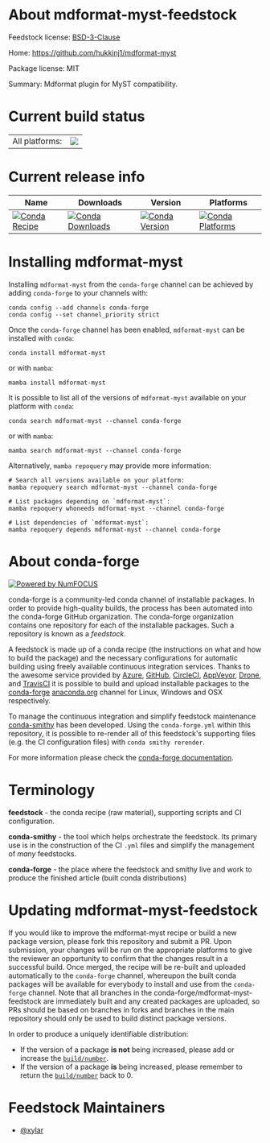 About mdformat-myst-feedstock
=============================

Feedstock license: [BSD-3-Clause](https://github.com/conda-forge/mdformat-myst-feedstock/blob/main/LICENSE.txt)

Home: https://github.com/hukkinj1/mdformat-myst

Package license: MIT

Summary: Mdformat plugin for MyST compatibility.

Current build status
====================


<table><tr><td>All platforms:</td>
    <td>
      <a href="https://dev.azure.com/conda-forge/feedstock-builds/_build/latest?definitionId=18668&branchName=main">
        <img src="https://dev.azure.com/conda-forge/feedstock-builds/_apis/build/status/mdformat-myst-feedstock?branchName=main">
      </a>
    </td>
  </tr>
</table>

Current release info
====================

| Name | Downloads | Version | Platforms |
| --- | --- | --- | --- |
| [![Conda Recipe](https://img.shields.io/badge/recipe-mdformat--myst-green.svg)](https://anaconda.org/conda-forge/mdformat-myst) | [![Conda Downloads](https://img.shields.io/conda/dn/conda-forge/mdformat-myst.svg)](https://anaconda.org/conda-forge/mdformat-myst) | [![Conda Version](https://img.shields.io/conda/vn/conda-forge/mdformat-myst.svg)](https://anaconda.org/conda-forge/mdformat-myst) | [![Conda Platforms](https://img.shields.io/conda/pn/conda-forge/mdformat-myst.svg)](https://anaconda.org/conda-forge/mdformat-myst) |

Installing mdformat-myst
========================

Installing `mdformat-myst` from the `conda-forge` channel can be achieved by adding `conda-forge` to your channels with:

```
conda config --add channels conda-forge
conda config --set channel_priority strict
```

Once the `conda-forge` channel has been enabled, `mdformat-myst` can be installed with `conda`:

```
conda install mdformat-myst
```

or with `mamba`:

```
mamba install mdformat-myst
```

It is possible to list all of the versions of `mdformat-myst` available on your platform with `conda`:

```
conda search mdformat-myst --channel conda-forge
```

or with `mamba`:

```
mamba search mdformat-myst --channel conda-forge
```

Alternatively, `mamba repoquery` may provide more information:

```
# Search all versions available on your platform:
mamba repoquery search mdformat-myst --channel conda-forge

# List packages depending on `mdformat-myst`:
mamba repoquery whoneeds mdformat-myst --channel conda-forge

# List dependencies of `mdformat-myst`:
mamba repoquery depends mdformat-myst --channel conda-forge
```


About conda-forge
=================

[![Powered by
NumFOCUS](https://img.shields.io/badge/powered%20by-NumFOCUS-orange.svg?style=flat&colorA=E1523D&colorB=007D8A)](https://numfocus.org)

conda-forge is a community-led conda channel of installable packages.
In order to provide high-quality builds, the process has been automated into the
conda-forge GitHub organization. The conda-forge organization contains one repository
for each of the installable packages. Such a repository is known as a *feedstock*.

A feedstock is made up of a conda recipe (the instructions on what and how to build
the package) and the necessary configurations for automatic building using freely
available continuous integration services. Thanks to the awesome service provided by
[Azure](https://azure.microsoft.com/en-us/services/devops/), [GitHub](https://github.com/),
[CircleCI](https://circleci.com/), [AppVeyor](https://www.appveyor.com/),
[Drone](https://cloud.drone.io/welcome), and [TravisCI](https://travis-ci.com/)
it is possible to build and upload installable packages to the
[conda-forge](https://anaconda.org/conda-forge) [anaconda.org](https://anaconda.org/)
channel for Linux, Windows and OSX respectively.

To manage the continuous integration and simplify feedstock maintenance
[conda-smithy](https://github.com/conda-forge/conda-smithy) has been developed.
Using the ``conda-forge.yml`` within this repository, it is possible to re-render all of
this feedstock's supporting files (e.g. the CI configuration files) with ``conda smithy rerender``.

For more information please check the [conda-forge documentation](https://conda-forge.org/docs/).

Terminology
===========

**feedstock** - the conda recipe (raw material), supporting scripts and CI configuration.

**conda-smithy** - the tool which helps orchestrate the feedstock.
                   Its primary use is in the construction of the CI ``.yml`` files
                   and simplify the management of *many* feedstocks.

**conda-forge** - the place where the feedstock and smithy live and work to
                  produce the finished article (built conda distributions)


Updating mdformat-myst-feedstock
================================

If you would like to improve the mdformat-myst recipe or build a new
package version, please fork this repository and submit a PR. Upon submission,
your changes will be run on the appropriate platforms to give the reviewer an
opportunity to confirm that the changes result in a successful build. Once
merged, the recipe will be re-built and uploaded automatically to the
`conda-forge` channel, whereupon the built conda packages will be available for
everybody to install and use from the `conda-forge` channel.
Note that all branches in the conda-forge/mdformat-myst-feedstock are
immediately built and any created packages are uploaded, so PRs should be based
on branches in forks and branches in the main repository should only be used to
build distinct package versions.

In order to produce a uniquely identifiable distribution:
 * If the version of a package **is not** being increased, please add or increase
   the [``build/number``](https://docs.conda.io/projects/conda-build/en/latest/resources/define-metadata.html#build-number-and-string).
 * If the version of a package **is** being increased, please remember to return
   the [``build/number``](https://docs.conda.io/projects/conda-build/en/latest/resources/define-metadata.html#build-number-and-string)
   back to 0.

Feedstock Maintainers
=====================

* [@xylar](https://github.com/xylar/)

